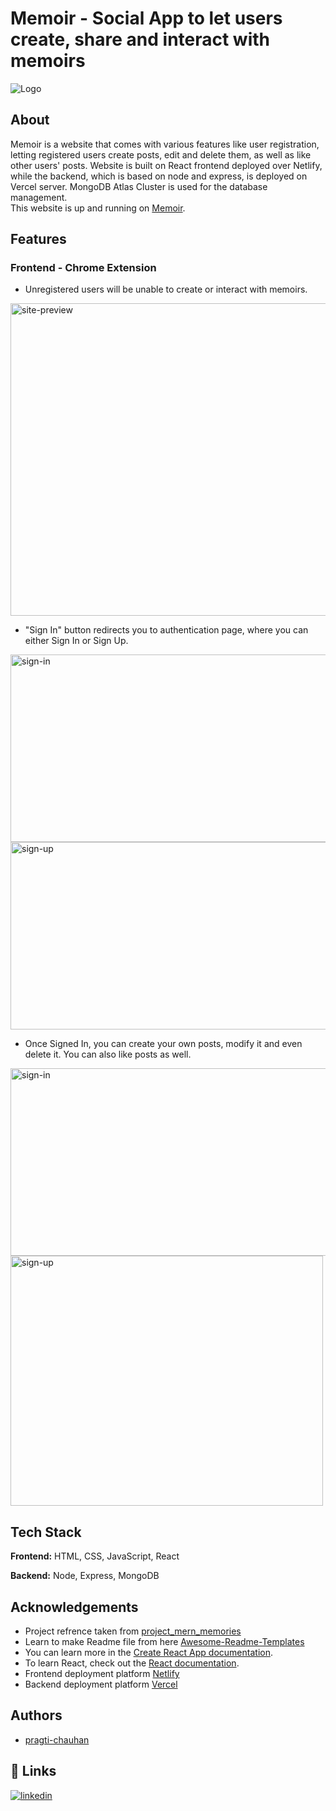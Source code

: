 # Memoir - Social App to let users create, share and interact with memoirs
![Logo](https://github.com/pragti-chauhan/memoir-project/assets/66918663/33f829d2-a417-488a-877c-172ce8f636c4)

## About
Memoir is a website that comes with various features like user registration, letting registered users create posts, edit and delete them, as well as like other users' posts. Website is built on React frontend deployed over Netlify, while the backend, which is based on node and express, is deployed on Vercel server. MongoDB Atlas Cluster is used for the database management. <br/>
This website is up and running on [Memoir](https://memoir-web.netlify.app/).

## Features

### Frontend - Chrome Extension
- Unregistered users will be unable to create or interact with memoirs.
<img alt="site-preview" src="https://github.com/pragti-chauhan/memoir-project/assets/66918663/9c86080a-9624-4dcd-8d85-f073afcefa67" width="800" height="500" />

- &quot;Sign In&quot; button redirects you to authentication page, where you can either Sign In or Sign Up.
<img alt="sign-in" src="https://github.com/pragti-chauhan/memoir-project/assets/66918663/04e20b2e-ba2d-4b68-a3dc-95adf48e39c7" width="600" height="300" />
<img alt="sign-up" src="https://github.com/pragti-chauhan/memoir-project/assets/66918663/4de4861b-aded-43f2-8ab2-9537328811cf" width="600" height="300" />

- Once Signed In, you can create your own posts, modify it and even delete it. You can also like posts as well.
<img alt="sign-in" src="https://github.com/pragti-chauhan/memoir-project/assets/66918663/538c8b15-c1e3-4262-80d5-0bd80e068016" width="600" height="300" />
<img alt="sign-up" src="https://github.com/pragti-chauhan/memoir-project/assets/66918663/f0d61ba2-48a9-4f71-9969-7c71712eda74" width="500" height="400" />

## Tech Stack

**Frontend:** HTML, CSS, JavaScript, React

**Backend:** Node, Express, MongoDB

## Acknowledgements

 - Project refrence taken from [project_mern_memories](https://github.com/adrianhajdin/project_mern_memories)
 - Learn to make Readme file from here [Awesome-Readme-Templates](https://awesomeopensource.com/project/elangosundar/awesome-README-templates)
 - You can learn more in the [Create React App documentation](https://facebook.github.io/create-react-app/docs/getting-started).
 - To learn React, check out the [React documentation](https://reactjs.org/).
 - Frontend deployment platform [Netlify](https://app.netlify.com/)
 - Backend deployment platform [Vercel](https://vercel.com/)

## Authors

- [pragti-chauhan](https://github.com/pragti-chauhan)


## 🔗 Links
[![linkedin](https://img.shields.io/badge/linkedin-0A66C2?style=for-the-badge&logo=linkedin&logoColor=white)](https://www.linkedin.com/in/pragti-chauhan-2132a61a2/)
